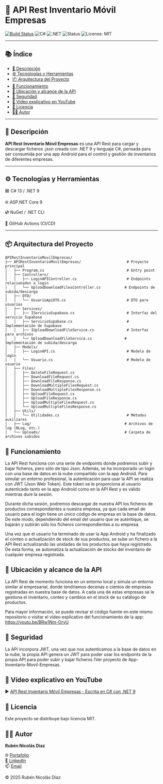 # 🚀 API Rest Inventario Móvil Empresas
[![Build Status](https://github.com/rubennicolasdiaz/API-Rest-Inventario-Movil-Empresas/actions/workflows/build.yml/badge.svg?branch=master)](https://github.com/rubennicolasdiaz/API-Rest-Inventario-Movil-Empresas/actions/workflows/build.yml)
![C#](https://img.shields.io/badge/C%23-13-blue?logo=c-sharp)
![.NET](https://img.shields.io/badge/.NET-9.0-purple?logo=dotnet)
![Status](https://img.shields.io/badge/Status-Inactive-lightgrey)
![License: MIT](https://img.shields.io/badge/License-MIT-yellow.svg)

---

## 📚 Índice

- [📖 Descripción](#descripcion)
- [⚙️ Tecnologías y Herramientas](#tecnologias-y-herramientas)
- [📦 Arquitectura del Proyecto](#arquitectura-del-proyecto)
- [🧠 Funcionamiento](#funcionamiento)
- [📍 Ubicación y alcance de la API](#ubicacion-y-alcance-de-la-api)
- [🔐 Seguridad](#seguridad)
- [🎥 Vídeo explicativo en YouTube](#video-explicativo-en-youtube)
- [🧾 Licencia](#licencia)
- [🧑‍💻 Autor](#autor)

---

## 📖 Descripción

**API Rest Inventario Móvil Empresas** es una API Rest para cargar y descargar ficheros .json creada con .NET 9 y lenguaje C#, pensada para ser consumida por una app Android para el control y gestión de inventarios de diferentes empresas. 

---

## ⚙️ Tecnologías y Herramientas

🟦 C# 13 / .NET 9 

🌐 ASP.NET Core 9 

💿 NuGet / .NET CLI 

🔧 GitHub Actions (CI/CD) 

---

## 📦 Arquitectura del Proyecto

```text
APIRestInventarioMovilEmpresas/
├── APIRestInventarioMovilEmpresas/                     # Proyecto principal
│   ├── Program.cs                                      # Entry point
│   ├── Controllers/
│   │   ├── LoginAPIController.cs                       # Endpoints relacionados a login
│   │   └── UploadDownloadFilesController.cs           # Endpoints de subida/descarga
│   ├── DTO/
│   │   └── UsuarioApiDTO.cs                            # DTO para usuarios
│   ├── Services/
│   │   ├── IServicioSupabase.cs                        # Interfaz del servicio Supabase
│   │   ├── ServicioSupabase.cs                         # Implementación de Supabase
│   │   ├── IUploadDownloadFileService.cs               # Interfaz para archivos
│   │   └── UploadDownloadFileService.cs               # Implementación de subida/descarga
│   ├── Models/
│   │   ├── LoginAPI.cs                                 # Modelo de login
│   │   └── Usuario.cs                                  # Modelo de usuario
│   ├── Files/
│   │   ├── DeleteFileRequest.cs
│   │   ├── DownloadFileRequest.cs
│   │   ├── DownloadFileResponse.cs
│   │   ├── DownloadMultipleFilesRequest.cs
│   │   ├── DownloadMultipleFilesResponse.cs
│   │   ├── UploadFileRequest.cs
│   │   ├── UploadFileResponse.cs
│   │   ├── UploadMultipleFilesRequest.cs
│   │   └── UploadMultipleFilesResponse.cs
│   ├── Utils/
│   │   └── Utilidades.cs                               # Métodos auxiliares
│   ├── Log/                                           # Archivos de log (NLog, etc.)
│   └── Uploads/                                       # Carpeta de archivos subidos
```

## 🧠 Funcionamiento
La API Rest funciona con una serie de endpoints donde podremos subir y bajar ficheros, pero sólo de tipo Json. Además, se ha incorporado un login con una base de datos en la nube compartido con la app Android. Para simular un entorno profesional, la autenticación para usar la API se realiza con JWT (Json Web Token). Este token se le proporciona al usuario autenticado tanto en la app Android como en la API Rest y es válido mientras dure la sesión.

Durante dicha sesión, podremos descargar de nuestra API los ficheros de productos correspondientes a nuestra empresa, ya que cada email de usuario para el login tiene un único código de empresa en la base de datos. De este modo, dependiendo del email del usuario que se autentique, se bajarán y subirán sólo los ficheros correspondientes a su empresa. 

Una vez que el usuario ha terminado de usar la App Android y ha finalizado el conteo o actualización de stock de sus productos, se sube un fichero a la API Rest actualizando las unidades de los productos que haya registrado. De esta forma, se automatiza la actualización de stocks del inventario de cualquier empresa registrada. 

## 📍 Ubicación y alcance de la API
La API Rest de momento funciona en un entorno local y simula un entorno similar al empresarial, donde tendríamos decenas o cientos de empresas registradas en nuestra base de datos. A cada una de estas empresas se le gestiona el inventario, conteo y cambios en el stock de su catálogo de productos. 

Para mayor información, se puede revisar el código fuente en este mismo repositorio o visitar el vídeo explicativo del funcionamiento de la app: https://youtu.be/BRw1Nm-OryU

## 🔐 Seguridad
La API incorpora JWT, una vez que nos autenticamos a la base de datos en la nube, la propia API genera un JWT para poder usar los endpoints de la propia API para poder subir y bajar ficheros (Ver proyecto de App-Inventario-Movil-Empresas.

## 🎥 Vídeo explicativo en YouTube

▶️ [API Rest Inventario Móvil Empresas - Escrita en C# con .NET 9](https://www.youtube.com/watch?v=BRw1Nm-OryU)  

## 🧾 Licencia

Este proyecto se distribuye bajo licencia MIT.

## 🧑‍💻 Autor

**Rubén Nicolás Díaz**

🌐 [Portafolio](https://www.rubennicolasdiaz.me)  
💼 [LinkedIn](https://linkedin.com/in/rubennicolasdiaz)  
📫 [Email](mailto:ruben.nicolasdiaz@yahoo.com)

&copy; 2025 Rubén Nicolás Díaz
